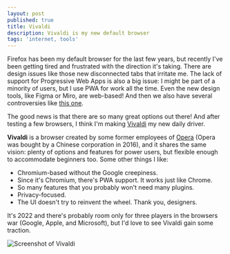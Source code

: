 ```yaml
---
layout: post
published: true
title: Vivaldi
description: Vivaldi is my new default browser
tags: 'internet, tools'
---
```

Firefox has been my default browser for the last few years, but recently I've been getting tired and frustrated with the direction it's taking. There are design issues like those new disconnected tabs that irritate me. The lack of support for Progressive Web Apps is also a big issue: I might be part of a minority of users, but I use PWA for work all the time. Even the new design tools, like Figma or Miro, are web-based! And then we also have several controversies like [this one](https://www.theregister.com/2022/01/05/mozilla_accepts_cryptocurrency/). 

The good news is that there are so many great options out there! And after testing a few browsers, I think I'm making [Vivaldi](https://vivaldi.com/) my new daily driver. 

**Vivaldi** is a browser created by some former employees of [Opera](https://www.opera.com/) (Opera was bought by a Chinese corporation in 2016), and it shares the same vision: plenty of options and features for power users, but flexible enough to accommodate beginners too. Some other things I like:

- Chromium-based without the Google creepiness. 
- Since it's Chromium, there's PWA support. It works just like Chrome.
- So many features that you probably won't need many plugins.
- Privacy-focused.
- The UI doesn't try to reinvent the wheel. Thank you, designers.

It's 2022 and there's probably room only for three players in the browsers war (Google, Apple, and Microsoft), but I'd love to see Vivaldi gain some traction. 

![Screenshot of Vivaldi]({{site.baseurl}}/images/vivaldi_screenshot.png)

